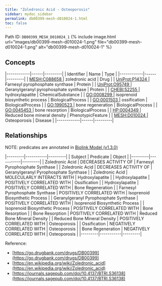 ```yaml
---
title: "Zoledronic Acid - Osteoporosis"
sidebar: mydoc_sidebar
permalink: db00399-mesh-d010024-1.html
toc: false 
---
```



Path ID: `DB00399_MESH_D010024_1`
{% include image.html url="images/db00399-mesh-d010024-1.png" file="db00399-mesh-d010024-1.png" alt="db00399-mesh-d010024-1" %}

## Concepts

|------------|------|---------|
| Identifier | Name | Type    |
|------------|------|---------|
| <a href="https://identifiers.org/MESH:C088658">MESH:C088658 </a> | zoledronic acid | Drug |
| <a href="https://identifiers.org/UniProt:P14324">UniProt:P14324 </a> | Farnesyl pyrophosphate synthase | Protein |
| <a href="https://identifiers.org/UniProt:O95749">UniProt:O95749 </a> | Geranylgeranyl pyrophosphate synthase | Protein |
| <a href="https://identifiers.org/CHEBI:52255">CHEBI:52255 </a> | hydroxylapatite | ChemicalSubstance |
| <a href="https://identifiers.org/GO:0008299">GO:0008299 </a> | isoprenoid biosynthetic process | BiologicalProcess |
| <a href="https://identifiers.org/GO:0001503">GO:0001503 </a> | ossification | BiologicalProcess |
| <a href="https://identifiers.org/GO:1990523">GO:1990523 </a> | bone regeneration | BiologicalProcess |
| <a href="https://identifiers.org/GO:0045453">GO:0045453 </a> | bone resorption | BiologicalProcess |
| <a href="https://identifiers.org/HP:0004349">HP:0004349 </a> | Reduced bone mineral density | PhenotypicFeature |
| <a href="https://identifiers.org/MESH:D010024">MESH:D010024 </a> | Osteoporosis | Disease |
|------------|------|---------|

## Relationships


NOTE: predicates are annotated in <a href="https://github.com/biolink/biolink-model/releases/tag/v1.3.0">Biolink Model (v1.3.0)</a>

|---------|-----------|---------|
| Subject | Predicate | Object  |
|---------|-----------|---------|
| Zoledronic Acid | DECREASES ACTIVITY OF | Farnesyl Pyrophosphate Synthase |
| Zoledronic Acid | DECREASES ACTIVITY OF | Geranylgeranyl Pyrophosphate Synthase |
| Zoledronic Acid | MOLECULARLY INTERACTS WITH | Hydroxylapatite |
| Hydroxylapatite | POSITIVELY CORRELATED WITH | Ossification |
| Hydroxylapatite | POSITIVELY CORRELATED WITH | Bone Regeneration |
| Farnesyl Pyrophosphate Synthase | POSITIVELY CORRELATED WITH | Isoprenoid Biosynthetic Process |
| Geranylgeranyl Pyrophosphate Synthase | POSITIVELY CORRELATED WITH | Isoprenoid Biosynthetic Process |
| Isoprenoid Biosynthetic Process | POSITIVELY CORRELATED WITH | Bone Resorption |
| Bone Resorption | POSITIVELY CORRELATED WITH | Reduced Bone Mineral Density |
| Reduced Bone Mineral Density | POSITIVELY CORRELATED WITH | Osteoporosis |
| Ossification | NEGATIVELY CORRELATED WITH | Osteoporosis |
| Bone Regeneration | NEGATIVELY CORRELATED WITH | Osteoporosis |
|---------|-----------|---------|

Reference: 
  - [https://go.drugbank.com/drugs/DB00399](https://go.drugbank.com/drugs/DB00399)
  - [https://en.wikipedia.org/wiki/Zoledronic_acid](https://en.wikipedia.org/wiki/Zoledronic_acid)
  - [https://journals.sagepub.com/doi/10.4137/BTRI.S36138](https://journals.sagepub.com/doi/10.4137/BTRI.S36138)
